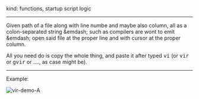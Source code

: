 kind: functions, startup script logic
<hr/>
Given path of a file along with line numbe and maybe also column, all as a colon-separated string &emdash; such as compilers are wont to emit &emdash; open said file at the proper line and with cursor at the proper column.

All you need do is copy the whole thing, and paste it after typed <tt>vi</tt> (or <tt>vir</tt> or <tt>gvir</tt> or ...., as case might be).

<hr/>
Example:<br/>

![vir-demo-A](https://github.com/user-attachments/assets/b080ad73-aac1-4d83-b28b-0477280b9aeb)

